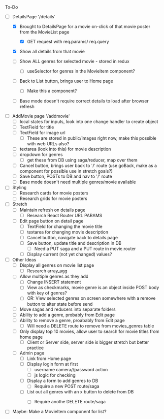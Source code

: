 To-Do
- [ ] DetailsPage '/details'
    - [x] Brought to DetailsPage for a movie on-click of that movie poster from the MovieList page
        - [x] GET request with req.params/ req.query
    - [x] Show all details from that movie
    - [ ] Show ALL genres for selected movie - stored in redux
        - [ ] useSelector for genres in the MovieItem component?
    - [ ] Back to List button, brings user to Home page
        - [ ] Make this a component?
    - [ ] Base mode doesn't require correct details to load after browser refresh


- [ ] AddMovie page '/addmovie'
    - [ ] local states for inputs, look into one change handler to create object
    - [ ] TextField for title
    - [ ] TextField for image url
        - [ ] These are stored in public/images right now, make this possible with web URLs also?
    - [ ] textarea (look into this) for movie description
    - [ ] dropdown for genres
        - [ ] get these from DB using saga/reducer, map over them
    - [ ] Cancel button, brings user back to '/' route (use goBack, make as a component for possible use in stretch goals?)
    - [ ] Save button, POSTs to DB and nav to '/' route
    - [ ] Base mode doesn't need multiple genres/movie available

- [ ] Styling
    - [ ] Research cards for movie posters
    - [ ] Research grids for movie posters

- [ ] Stretch
    - [ ] Maintain refresh on details page
        - [ ] Research React Router URL PARAMS
    - [ ] Edit page button on detail page
        - [ ] TextField for changing the movie title
        - [ ] textarea for changing movie description
        - [ ] Cancel button, navigate back to details page
        - [ ] Save button, update title and description in DB
            - [ ] Need a PUT saga and a PUT route in movie.router
        - [ ] Display current (not yet changed) values?

- [ ] Other Ideas
    - [ ] Display all genres on movie list page
        - [ ] Research array_agg
    - [ ] Allow multiple genres as they add
        - [ ] Change INSERT statement
        - [ ] View as checkmarks, movie genre is an object inside POST body with key of genres?
        - [ ] OR: View selected genres on screen somewhere with a remove button to alter state before send
    - [ ] Move sagas and reducers into separate folders
    - [ ] Ability to add a genre, probably from Edit page
    - [ ] Ability to remove a genre, proabably from Edit page
        - [ ] Will need a DELETE route to remove from movies_genres table
    - [ ] Only display top 10 movies, allow user to search for movie titles from home page
        - [ ] Client or Server side, server side is bigger stretch but better practice
    - [ ] Admin page
        - [ ] Link from Home page
        - [ ] Display login form at first
            - [ ] username camera//password action
            - [ ] js logic for checking
        - [ ] Display a form to add genres to DB
            - [ ] Require a new POST route/saga
        - [ ] List out all genres with an x button to delete from DB
            - [ ] Require anothe DELETE route/saga




- [ ] Maybe: Make a MovieItem component for list?